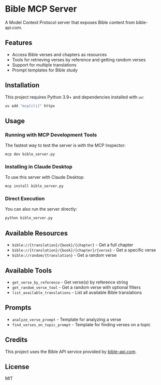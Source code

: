 # Bible MCP Server

A Model Context Protocol server that exposes Bible content from bible-api.com.

## Features

- Access Bible verses and chapters as resources
- Tools for retrieving verses by reference and getting random verses
- Support for multiple translations
- Prompt templates for Bible study

## Installation

This project requires Python 3.9+ and dependencies installed with `uv`:

```bash
uv add "mcp[cli]" httpx
```

## Usage

### Running with MCP Development Tools

The fastest way to test the server is with the MCP Inspector:

```bash
mcp dev bible_server.py
```

### Installing in Claude Desktop

To use this server with Claude Desktop:

```bash
mcp install bible_server.py
```

### Direct Execution

You can also run the server directly:

```bash
python bible_server.py
```

## Available Resources

- `bible://{translation}/{book}/{chapter}` - Get a full chapter
- `bible://{translation}/{book}/{chapter}/{verse}` - Get a specific verse
- `bible://random/{translation}` - Get a random verse

## Available Tools

- `get_verse_by_reference` - Get verse(s) by reference string
- `get_random_verse_tool` - Get a random verse with optional filters
- `list_available_translations` - List all available Bible translations

## Prompts

- `analyze_verse_prompt` - Template for analyzing a verse
- `find_verses_on_topic_prompt` - Template for finding verses on a topic

## Credits

This project uses the Bible API service provided by [bible-api.com](https://bible-api.com/).

## License

MIT
